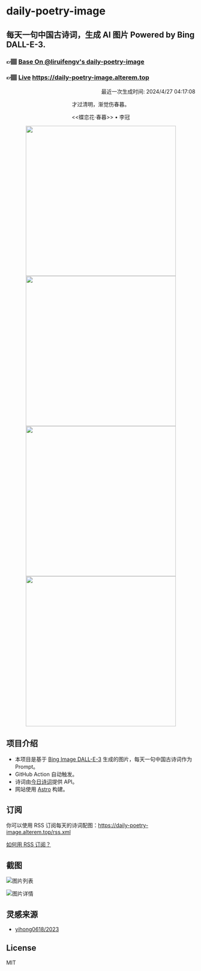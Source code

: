 
# daily-poetry-image

## 每天一句中国古诗词，生成 AI 图片 Powered by Bing DALL-E-3.

### 👉🏽 [Base On @liruifengv's daily-poetry-image](https://github.com/liruifengv/daily-poetry-image)

### 👉🏽 [Live](https://daily-poetry-image.alterem.top/) https://daily-poetry-image.alterem.top

<p align="right">
  最近一次生成时间: 2024/4/27 04:17:08
</p>
<p align="center">
才过清明，渐觉伤春暮。
</p>
<p align="center">
<<蝶恋花·春暮>> • 李冠
</p>
<p align="center">
<img src="https://tse4.mm.bing.net/th/id/OIG1.GbLuVr1M1GHw4pseVAV_" height="400" width="400" />
<img src="https://tse2.mm.bing.net/th/id/OIG1.JpDtVCo4DE9bcIrIomY_" height="400" width="400" />
<img src="https://tse3.mm.bing.net/th/id/OIG1.j9OXYUZRC.AVsfIu56bR" height="400" width="400" />
<img src="https://tse3.mm.bing.net/th/id/OIG1.qHMxu2lkgCYIjF2jI7z2" height="400" width="400" />
</p>

## 项目介绍

-   本项目是基于 [Bing Image DALL-E-3](https://www.bing.com/images/create) 生成的图片，每天一句中国古诗词作为 Prompt。
-   GitHub Action 自动触发。
-   诗词由[今日诗词](https://www.jinrishici.com/)提供 API。
-   网站使用 [Astro](https://astro.build) 构建。

## 订阅

你可以使用 RSS 订阅每天的诗词配图：https://daily-poetry-image.alterem.top/rss.xml

[如何用 RSS 订阅？](https://zhuanlan.zhihu.com/p/55026716)

## 截图

![图片列表](./screenshots/Snipaste_2023-12-28_21-00-26.png)

![图片详情](./screenshots/Snipaste_2023-12-28_21-00-53.png)

## 灵感来源

-   [yihong0618/2023](https://github.com/yihong0618/2023)

## License

MIT

